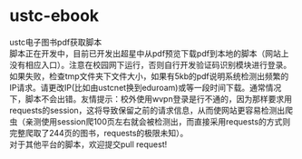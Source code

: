 # ustc-ebook
ustc电子图书pdf获取脚本  
脚本正在开发中，目前已开发出超星中从pdf预览下载pdf到本地的脚本（网站上没有相应入口）。注意在校园网下运行，否则自行开发验证码识别模块进行登录。如果失败，检查tmp文件夹下文件大小，如果有5kb的pdf说明系统检测出频繁的IP请求。请更改IP(比如由ustcnet换到eduroam)或等一段时间下载。通常情况下，脚本不会出错。友情提示：校外使用wvpn登录是行不通的，因为那样要求用requests的session，这将导致保留之前的请求信息，从而使网站更容易检测出爬虫（亲测使用session爬100页左右就会被检测出，而直接采用requests的方式则完整爬取了244页的图书，requests的极限未知）。  
对于其他平台的脚本，欢迎提交pull request!
